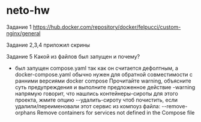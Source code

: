 # neto-hw
Задание 1
https://hub.docker.com/repository/docker/felpucci/custom-nginx/general

Задание 2,3,4
приложил скрины

Задание 5
Какой из файлов был запущен и почему?
- был запущен compose.yaml так как он считается дефолтным, а docker-compose.yaml обычно нужен для обратной совместимости с ранними версиями docker compose
Прочитайте warning, объясните суть предупреждения и выполните предложенное действие
-warning напрямую говорит, что нашлись контейнеры-сироты для этого проекта, жмите опцию --удалить-сироту чтоб почистить, если удалили/переименовали этот сервис из компоуз файла:
--remove-orphans            Remove containers for services not defined in the Compose file
